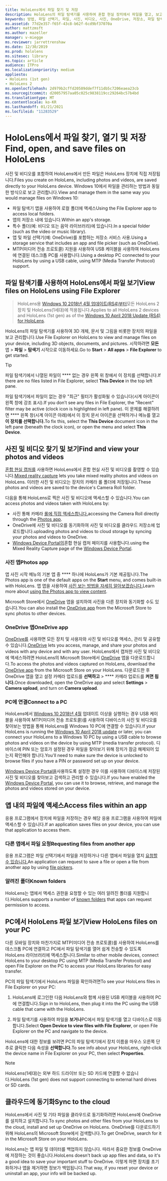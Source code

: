 ```yaml
---
title: HoloLens에서 파일 찾기 및 저장
description: HoloLens의 파일 탐색기를 사용하여 혼합 현실 장치에서 파일을 열고, 보고, 관리하는 방법을 배워야 합니다.
keywords: 방법, 파일 선택기, 파일, 사진, 비디오, 사진, OneDrive, 저장소, 파일 탐색기, hololens
ms.assetid: 77d2e357-f65f-43c8-b62f-6cd9bf37070a
author: mattzmsft
ms.author: mazeller
manager: v-miegge
ms.reviewer: jarrettrenshaw
ms.date: 12/30/2019
ms.prod: hololens
ms.sitesec: library
ms.topic: article
audience: ITPro
ms.localizationpriority: medium
appliesto:
- HoloLens (1st gen)
- HoloLens 2
ms.openlocfilehash: 2d979b2cffd20589ddef7f11db5c7206eaea23cb
ms.sourcegitcommit: d20057957aa05c025c9838119cc29264bc57b4bd
ms.translationtype: MT
ms.contentlocale: ko-KR
ms.lasthandoff: 01/21/2021
ms.locfileid: "11283529"
---
```

# <span data-ttu-id="1d9b4-104">HoloLens에서 파일 찾기, 열기 및 저장</span><span class="sxs-lookup"><span data-stu-id="1d9b4-104">Find, open, and save files on HoloLens</span></span>

<span data-ttu-id="1d9b4-105">사진 및 비디오를 포함하여 HoloLens에서 만든 파일은 HoloLens 장치에 직접 저장됩니다.</span><span class="sxs-lookup"><span data-stu-id="1d9b4-105">Files you create on HoloLens, including photos and videos, are saved directly to your HoloLens device.</span></span> <span data-ttu-id="1d9b4-106">Windows 10에서 파일을 관리하는 방법과 동일한 방식으로 보고 관리합니다.</span><span class="sxs-lookup"><span data-stu-id="1d9b4-106">View and manage them in the same way you would manage files on Windows 10:</span></span>

- <span data-ttu-id="1d9b4-107">파일 탐색기 앱을 사용하여 로컬 폴더에 액세스</span><span class="sxs-lookup"><span data-stu-id="1d9b4-107">Using the File Explorer app to access local folders.</span></span>
- <span data-ttu-id="1d9b4-108">앱의 저장소 내에 있습니다.</span><span class="sxs-lookup"><span data-stu-id="1d9b4-108">Within an app's storage.</span></span>
- <span data-ttu-id="1d9b4-109">특수 폴더(예: 비디오 또는 음악 라이브러리)에 있습니다.</span><span class="sxs-lookup"><span data-stu-id="1d9b4-109">In a special folder (such as the video or music library).</span></span>
- <span data-ttu-id="1d9b4-110">앱 및 파일 선택기(예: OneDrive)를 포함하는 저장소 서비스 사용.</span><span class="sxs-lookup"><span data-stu-id="1d9b4-110">Using a storage service that includes an app and file picker (such as OneDrive).</span></span>
- <span data-ttu-id="1d9b4-111">MTP(미디어 전송 프로토콜) 지원을 사용하여 USB 케이블을 사용하여 HoloLens에 연결된 데스크톱 PC를 사용합니다.</span><span class="sxs-lookup"><span data-stu-id="1d9b4-111">Using a desktop PC connected to your HoloLens by using a USB cable, using MTP (Media Transfer Protocol) support.</span></span>

## <span data-ttu-id="1d9b4-112">파일 탐색기를 사용하여 HoloLens에서 파일 보기</span><span class="sxs-lookup"><span data-stu-id="1d9b4-112">View files on HoloLens using File Explorer</span></span>

> <span data-ttu-id="1d9b4-113">HoloLens용 [Windows 10 2018년 4월 업데이트(RS4)부터](https://docs.microsoft.com/windows/mixed-reality/release-notes-april-2018)모든 HoloLens 2 장치 및 HoloLens(1세대)에 적용됩니다.</span><span class="sxs-lookup"><span data-stu-id="1d9b4-113">Applies to all HoloLens 2 devices and HoloLens (1st gen) as of the [Windows 10 April 2018 Update (RS4) for HoloLens](https://docs.microsoft.com/windows/mixed-reality/release-notes-april-2018).</span></span>

<span data-ttu-id="1d9b4-114">HoloLens의 파일 탐색기를 사용하여 3D 개체, 문서 및 그림을 비롯한 장치의 파일을 보고 관리합니다.</span><span class="sxs-lookup"><span data-stu-id="1d9b4-114">Use File Explorer on HoloLens to view and manage files on your device, including 3D objects, documents, and pictures.</span></span> <span data-ttu-id="1d9b4-115">시작하려면 **모든**앱   >  **파일**   >  **탐색기** 시작으로 이동하세요.</span><span class="sxs-lookup"><span data-stu-id="1d9b4-115">Go to **Start**  > **All apps**  > **File Explorer** to get started.</span></span>

> [!TIP]
> <span data-ttu-id="1d9b4-116">파일 탐색기에서 나열된 파일이 \*\*\*\* 없는 경우 왼쪽 위 창에서 이 장치를 선택합니다.</span><span class="sxs-lookup"><span data-stu-id="1d9b4-116">If there are no files listed in File Explorer, select **This Device** in the top left pane.</span></span>

<span data-ttu-id="1d9b4-117">파일 탐색기에서 파일이 없는 경우 "최근" 필터가 활성화될 수 있습니다(시계 아이콘이 왼쪽 창에 강조 표시).</span><span class="sxs-lookup"><span data-stu-id="1d9b4-117">If you don’t see any files in File Explorer, the "Recent" filter may be active (clock icon is highlighted in left pane).</span></span> <span data-ttu-id="1d9b4-118">이 문제를 해결하려면 \*\*\*\* 왼쪽 창(시계 아이콘 아래)에서 이 장치 문서 아이콘을 선택하거나 메뉴를 열고 **이 장치를 선택합니다.**</span><span class="sxs-lookup"><span data-stu-id="1d9b4-118">To fix this, select the **This Device** document icon in the left pane (beneath the clock icon), or open the menu and select **This Device**.</span></span>

## <span data-ttu-id="1d9b4-119">사진 및 비디오 찾기 및 보기</span><span class="sxs-lookup"><span data-stu-id="1d9b4-119">Find and view your photos and videos</span></span>

<span data-ttu-id="1d9b4-120">[혼합 현실 캡처를](holographic-photos-and-videos.md) 사용하면 HoloLens에서 혼합 현실 사진 및 비디오를 촬영할 수 있습니다.</span><span class="sxs-lookup"><span data-stu-id="1d9b4-120">[Mixed reality capture](holographic-photos-and-videos.md) lets you take mixed reality photos and videos on HoloLens.</span></span>  <span data-ttu-id="1d9b4-121">이러한 사진 및 비디오는 장치의 카메라 롤 폴더에 저장됩니다.</span><span class="sxs-lookup"><span data-stu-id="1d9b4-121">These photos and videos are saved to the device's Camera Roll folder.</span></span>

<span data-ttu-id="1d9b4-122">다음을 통해 HoloLens로 찍은 사진 및 비디오에 액세스할 수 있습니다.</span><span class="sxs-lookup"><span data-stu-id="1d9b4-122">You can access photos and videos taken with HoloLens by:</span></span>

- <span data-ttu-id="1d9b4-123">사진 통해 카메라 [롤에 직접 액세스합니다.](holographic-photos-and-videos.md)</span><span class="sxs-lookup"><span data-stu-id="1d9b4-123">accessing the Camera Roll directly through the [Photos app](holographic-photos-and-videos.md).</span></span>
- <span data-ttu-id="1d9b4-124">OneDrive에 사진 및 비디오를 동기화하여 사진 및 비디오를 클라우드 저장소에 업로드합니다.</span><span class="sxs-lookup"><span data-stu-id="1d9b4-124">uploading photos and videos to cloud storage by syncing your photos and videos to OneDrive.</span></span>
- <span data-ttu-id="1d9b4-125">[Windows Device Portal의](https://docs.microsoft.com/windows/mixed-reality/using-the-windows-device-portal#mixed-reality-capture)혼합 현실 캡처 페이지를 사용합니다.</span><span class="sxs-lookup"><span data-stu-id="1d9b4-125">using the Mixed Reality Capture page of the [Windows Device Portal](https://docs.microsoft.com/windows/mixed-reality/using-the-windows-device-portal#mixed-reality-capture).</span></span>

### <span data-ttu-id="1d9b4-126">사진 앱</span><span class="sxs-lookup"><span data-stu-id="1d9b4-126">Photos app</span></span>

<span data-ttu-id="1d9b4-127">앱 사진 시작 메뉴의 기본 앱 중 \*\*\*\* 하나에 HoloLens가 기본 제공됩니다.</span><span class="sxs-lookup"><span data-stu-id="1d9b4-127">The Photos app is one of the default apps on the **Start** menu, and comes built-in with HoloLens.</span></span> <span data-ttu-id="1d9b4-128">앱 앱을 사용하여 [사진 보는 방법을 자세히 알아보겠습니다.](holographic-photos-and-videos.md)</span><span class="sxs-lookup"><span data-stu-id="1d9b4-128">Learn more about [using the Photos app to view content](holographic-photos-and-videos.md).</span></span>

<span data-ttu-id="1d9b4-129">Microsoft Store에서 [OneDrive](https://www.microsoft.com/p/onedrive/9wzdncrfj1p3) 앱을 설치하여 사진을 다른 장치와 동기화할 수도 있습니다.</span><span class="sxs-lookup"><span data-stu-id="1d9b4-129">You can also install the [OneDrive app](https://www.microsoft.com/p/onedrive/9wzdncrfj1p3) from the Microsoft Store to sync photos to other devices.</span></span>

### <span data-ttu-id="1d9b4-130">OneDrive 앱</span><span class="sxs-lookup"><span data-stu-id="1d9b4-130">OneDrive app</span></span>

<span data-ttu-id="1d9b4-131">[OneDrive를](https://onedrive.live.com/) 사용하면 모든 장치 및 사용자와 사진 및 비디오를 액세스, 관리 및 공유할 수 있습니다.</span><span class="sxs-lookup"><span data-stu-id="1d9b4-131">[OneDrive](https://onedrive.live.com/) lets you access, manage, and share your photos and videos with any device and with any user.</span></span> <span data-ttu-id="1d9b4-132">HoloLens에서 캡처한 사진 및 비디오에 액세스하려면 HoloLens의 Microsoft Store에서 [OneDrive](https://www.microsoft.com/p/onedrive/9wzdncrfj1p3) 앱을 다운로드합니다.</span><span class="sxs-lookup"><span data-stu-id="1d9b4-132">To access the photos and videos captured on HoloLens, download the [OneDrive app](https://www.microsoft.com/p/onedrive/9wzdncrfj1p3) from the Microsoft Store on your HoloLens.</span></span> <span data-ttu-id="1d9b4-133">다운로드한 후 OneDrive 앱을 열고 설정 카메라 업로드를 **선택하고**  >  \*\*\*\* 카메라 업로드를 **켜면 됩니다.**</span><span class="sxs-lookup"><span data-stu-id="1d9b4-133">Once downloaded, open the OneDrive app and select **Settings** > **Camera upload**, and turn on **Camera upload**.</span></span>

### <span data-ttu-id="1d9b4-134">PC에 연결</span><span class="sxs-lookup"><span data-stu-id="1d9b4-134">Connect to a PC</span></span>

<span data-ttu-id="1d9b4-135">HoloLens에서 [Windows 10 2018년 4월](https://docs.microsoft.com/windows/mixed-reality/release-notes-april-2018) 업데이트 이상을 실행하는 경우 USB 케이블을 사용하여 MTP(미디어 전송 프로토콜)를 사용하여 디바이스의 사진 및 비디오를 찾아보는 방법을 통해 HoloLens를 Windows 10 PC에 연결할 수 있습니다.</span><span class="sxs-lookup"><span data-stu-id="1d9b4-135">If your HoloLens is running the [Windows 10 April 2018 update](https://docs.microsoft.com/windows/mixed-reality/release-notes-april-2018) or later, you can connect your HoloLens to a Windows 10 PC by using a USB cable to browse photos and videos on the device by using MTP (media transfer protocol).</span></span> <span data-ttu-id="1d9b4-136">디바이스에 PIN 또는 암호가 설정된 경우 파일을 찾아보기 위해 장치가 잠금 해제되어 있는지 확인해야 합니다.</span><span class="sxs-lookup"><span data-stu-id="1d9b4-136">You'll need to make sure the device is unlocked to browse files if you have a PIN or password set up on your device.</span></span>  

<span data-ttu-id="1d9b4-137">[Windows Device Portal을](https://docs.microsoft.com/windows/mixed-reality/using-the-windows-device-portal)사용하도록 설정한 경우 이를 사용하여 디바이스에 저장된 사진 및 비디오를 찾아보고 검색하고 관리할 수 있습니다.</span><span class="sxs-lookup"><span data-stu-id="1d9b4-137">If you have enabled the [Windows Device Portal](https://docs.microsoft.com/windows/mixed-reality/using-the-windows-device-portal), you can use it to browse, retrieve, and manage the photos and videos stored on your device.</span></span>

## <span data-ttu-id="1d9b4-138">앱 내의 파일에 액세스</span><span class="sxs-lookup"><span data-stu-id="1d9b4-138">Access files within an app</span></span>

<span data-ttu-id="1d9b4-139">응용 프로그램에서 장치에 파일을 저장하는 경우 해당 응용 프로그램을 사용하여 파일에 액세스할 수 있습니다.</span><span class="sxs-lookup"><span data-stu-id="1d9b4-139">If an application saves files on your device, you can use that application to access them.</span></span>

### <span data-ttu-id="1d9b4-140">다른 앱에서 파일 요청</span><span class="sxs-lookup"><span data-stu-id="1d9b4-140">Requesting files from another app</span></span>

<span data-ttu-id="1d9b4-141">응용 프로그램은 파일 선택기에서 파일을 저장하거나 다른 앱에서 파일을 열지 [요청할 수 있습니다.](https://docs.microsoft.com/windows/mixed-reality/app-model#file-pickers)</span><span class="sxs-lookup"><span data-stu-id="1d9b4-141">An application can request to save a file or open a file from another app by using [file pickers](https://docs.microsoft.com/windows/mixed-reality/app-model#file-pickers).</span></span>

### <span data-ttu-id="1d9b4-142">알려진 폴더</span><span class="sxs-lookup"><span data-stu-id="1d9b4-142">Known folders</span></span>

<span data-ttu-id="1d9b4-143">HoloLens는 앱에서 액세스 [](https://docs.microsoft.com/windows/mixed-reality/app-model#known-folders) 권한을 요청할 수 있는 여러 알려진 폴더를 지원합니다.</span><span class="sxs-lookup"><span data-stu-id="1d9b4-143">HoloLens supports a number of [known folders](https://docs.microsoft.com/windows/mixed-reality/app-model#known-folders) that apps can request permission to access.</span></span>

## <span data-ttu-id="1d9b4-144">PC에서 HoloLens 파일 보기</span><span class="sxs-lookup"><span data-stu-id="1d9b4-144">View HoloLens files on your PC</span></span>

<span data-ttu-id="1d9b4-145">다른 모바일 장치와 마찬가지로 MTP(미디어 전송 프로토콜)를 사용하여 HoloLens를 데스크톱 PC에 연결하고 PC에서 파일 탐색기를 열어 쉽게 전송할 수 있도록 HoloLens 라이브러리에 액세스합니다.</span><span class="sxs-lookup"><span data-stu-id="1d9b4-145">Similar to other mobile devices, connect HoloLens to your desktop PC using MTP (Media Transfer Protocol) and open File Explorer on the PC to access your HoloLens libraries for easy transfer.</span></span>

<span data-ttu-id="1d9b4-146">PC의 파일 탐색기에서 HoloLens 파일을 확인하려면</span><span class="sxs-lookup"><span data-stu-id="1d9b4-146">To see your HoloLens files in File Explorer on your PC:</span></span>

1. <span data-ttu-id="1d9b4-147">HoloLens에 로그인한 다음 HoloLens와 함께 사용된 USB 케이블을 사용하여 PC에 연결합니다.</span><span class="sxs-lookup"><span data-stu-id="1d9b4-147">Sign in to HoloLens, then plug it into the PC using the USB cable that came with the HoloLens.</span></span>

1. <span data-ttu-id="1d9b4-148">파일 탐색기를 사용하여 파일을 **보거나**PC에서 파일 탐색기를 열고 디바이스로 이동합니다.</span><span class="sxs-lookup"><span data-stu-id="1d9b4-148">Select **Open Device to view files with File Explorer**, or open File Explorer on the PC and navigate to the device.</span></span>

<span data-ttu-id="1d9b4-149">HoloLens에 대한 정보를 보려면 PC의 파일 탐색기에서 장치 이름을 마우스 오른쪽 단추로 클릭한 다음 속성을 **선택합니다.**</span><span class="sxs-lookup"><span data-stu-id="1d9b4-149">To see info about your HoloLens, right-click the device name in File Explorer on your PC, then select **Properties**.</span></span>

> [!NOTE]
> <span data-ttu-id="1d9b4-150">HoloLens(1세대)는 외부 하드 드라이브 또는 SD 카드에 연결할 수 없습니다.</span><span class="sxs-lookup"><span data-stu-id="1d9b4-150">HoloLens (1st gen) does not support connecting to external hard drives or SD cards.</span></span>

## <span data-ttu-id="1d9b4-151">클라우드에 동기화</span><span class="sxs-lookup"><span data-stu-id="1d9b4-151">Sync to the cloud</span></span>

<span data-ttu-id="1d9b4-152">HoloLens에서 사진 및 기타 파일을 클라우드로 동기화하려면 HoloLens에 OneDrive를 설치하고 설치합니다.</span><span class="sxs-lookup"><span data-stu-id="1d9b4-152">To sync photos and other files from your HoloLens to the cloud, install and set up OneDrive on HoloLens.</span></span> <span data-ttu-id="1d9b4-153">OneDrive를 다운로드하기 위해 HoloLens의 Microsoft Store에서 검색합니다.</span><span class="sxs-lookup"><span data-stu-id="1d9b4-153">To get OneDrive, search for it in the Microsoft Store on your HoloLens.</span></span>

<span data-ttu-id="1d9b4-154">HoloLens는 앱 파일 및 데이터를 백업하지 않습니다. 따라서 중요한 정보를 OneDrive에 저장하는 것이 좋습니다.</span><span class="sxs-lookup"><span data-stu-id="1d9b4-154">HoloLens doesn't back up app files and data, so it's a good idea to save your important stuff to OneDrive.</span></span> <span data-ttu-id="1d9b4-155">이렇게 하면 장치를 초기화하거나 앱을 제거하면 정보가 백업됩니다.</span><span class="sxs-lookup"><span data-stu-id="1d9b4-155">That way, if you reset your device or uninstall an app, your info will be backed up.</span></span>
